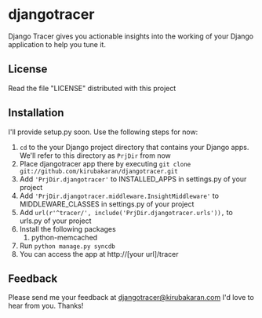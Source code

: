 djangotracer
============

Django Tracer gives you actionable insights into the working of your Django application to help you tune it. 

License
-------
Read the file "LICENSE" distributed with this project

Installation
------------
I'll provide setup.py soon. Use the following steps for now:

1. ```cd``` to the your Django project directory that contains your Django apps. We'll refer to this directory as ```PrjDir``` from now
1. Place djangotracer app there by executing ```git clone git://github.com/kirubakaran/djangotracer.git```
1. Add ```'PrjDir.djangotracer'``` to INSTALLED_APPS in settings.py of your project
1. Add ```'PrjDir.djangotracer.middleware.InsightMiddleware'``` to MIDDLEWARE_CLASSES in settings.py of your project
1. Add ```url(r'^tracer/', include('PrjDir.djangotracer.urls')),``` to urls.py of your project
1. Install the following packages
   1. python-memcached
1. Run ```python manage.py syncdb```
1. You can access the app at http://[your url]/tracer

Feedback
--------
Please send me your feedback at djangotracer@kirubakaran.com I'd love to hear from you. Thanks!